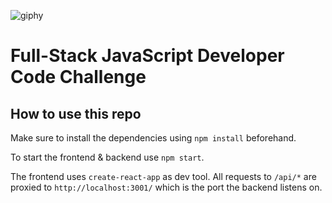 ![giphy](https://media0.giphy.com/media/QssGEmpkyEOhBCb7e1/giphy.gif?cid=ecf05e47hoo016mgpcebrbc8co4j2r84rfbf0h38an6lprvi&rid=giphy.gif&ct=s)

# Full-Stack JavaScript Developer Code Challenge

## How to use this repo

Make sure to install the dependencies using `npm install` beforehand.

To start the frontend & backend use `npm start`.

The frontend uses `create-react-app` as dev tool. All requests to `/api/*` are
proxied to `http://localhost:3001/` which is the port the backend listens on.
